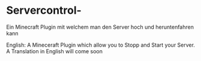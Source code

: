 # Servercontrol-
Ein Minecraft Plugin mit welchem man den Server hoch und heruntenfahren kann

English:
A Mineceraft Plugin which allow you to Stopp and Start your Server. A Translation in English will come soon
